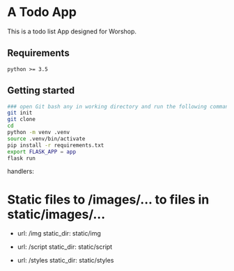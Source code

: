# A Todo App

This is a todo list App designed for Worshop.

## Requirements

```
python >= 3.5
```

## Getting started

```bash
### open Git bash any in working directory and run the following commands
git init
git clone
cd
python -m venv .venv
source .venv/bin/activate
pip install -r requirements.txt
export FLASK_APP = app
flask run
```

handlers:

# Static files to /images/... to files in static/images/...

- url: /img
  static_dir: static/img

- url: /script
  static_dir: static/script

- url: /styles
  static_dir: static/styles

```

```
